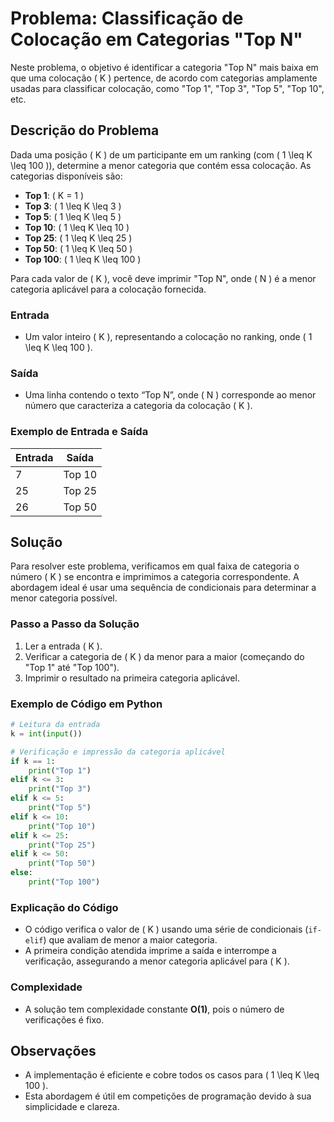 # Problema: Classificação de Colocação em Categorias "Top N"

Neste problema, o objetivo é identificar a categoria "Top N" mais baixa em que uma colocação \( K \) pertence, de acordo com categorias amplamente usadas para classificar colocação, como "Top 1", "Top 3", "Top 5", "Top 10", etc.

## Descrição do Problema

Dada uma posição \( K \) de um participante em um ranking (com \( 1 \leq K \leq 100 \)), determine a menor categoria que contém essa colocação. As categorias disponíveis são:
- **Top 1**: \( K = 1 \)
- **Top 3**: \( 1 \leq K \leq 3 \)
- **Top 5**: \( 1 \leq K \leq 5 \)
- **Top 10**: \( 1 \leq K \leq 10 \)
- **Top 25**: \( 1 \leq K \leq 25 \)
- **Top 50**: \( 1 \leq K \leq 50 \)
- **Top 100**: \( 1 \leq K \leq 100 \)

Para cada valor de \( K \), você deve imprimir "Top N", onde \( N \) é a menor categoria aplicável para a colocação fornecida.

### Entrada
- Um valor inteiro \( K \), representando a colocação no ranking, onde \( 1 \leq K \leq 100 \).

### Saída
- Uma linha contendo o texto “Top N”, onde \( N \) corresponde ao menor número que caracteriza a categoria da colocação \( K \).

### Exemplo de Entrada e Saída

| Entrada | Saída     |
|---------|-----------|
| 7       | Top 10    |
| 25      | Top 25    |
| 26      | Top 50    |

## Solução

Para resolver este problema, verificamos em qual faixa de categoria o número \( K \) se encontra e imprimimos a categoria correspondente. A abordagem ideal é usar uma sequência de condicionais para determinar a menor categoria possível.

### Passo a Passo da Solução

1. Ler a entrada \( K \).
2. Verificar a categoria de \( K \) da menor para a maior (começando do "Top 1" até "Top 100").
3. Imprimir o resultado na primeira categoria aplicável.

### Exemplo de Código em Python

```python
# Leitura da entrada
k = int(input())

# Verificação e impressão da categoria aplicável
if k == 1:
    print("Top 1")
elif k <= 3:
    print("Top 3")
elif k <= 5:
    print("Top 5")
elif k <= 10:
    print("Top 10")
elif k <= 25:
    print("Top 25")
elif k <= 50:
    print("Top 50")
else:
    print("Top 100")
```

### Explicação do Código
- O código verifica o valor de \( K \) usando uma série de condicionais (`if-elif`) que avaliam de menor a maior categoria.
- A primeira condição atendida imprime a saída e interrompe a verificação, assegurando a menor categoria aplicável para \( K \).

### Complexidade
- A solução tem complexidade constante **O(1)**, pois o número de verificações é fixo.

## Observações
- A implementação é eficiente e cobre todos os casos para \( 1 \leq K \leq 100 \).
- Esta abordagem é útil em competições de programação devido à sua simplicidade e clareza.
